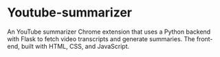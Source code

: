 # Youtube-summarizer
 An YouTube summarizer Chrome extension that uses a Python backend with Flask to fetch video transcripts and generate summaries. The front-end, built with HTML, CSS, and JavaScript.
